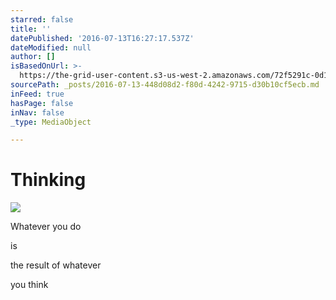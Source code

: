 ```yaml
---
starred: false
title: ''
datePublished: '2016-07-13T16:27:17.537Z'
dateModified: null
author: []
isBasedOnUrl: >-
  https://the-grid-user-content.s3-us-west-2.amazonaws.com/72f5291c-0d1c-4c55-8d37-85eec086a8e9.jpg
sourcePath: _posts/2016-07-13-448d08d2-f80d-4242-9715-d30b10cf5ecb.md
inFeed: true
hasPage: false
inNav: false
_type: MediaObject

---
```

# Thinking
![](https://the-grid-user-content.s3-us-west-2.amazonaws.com/72f5291c-0d1c-4c55-8d37-85eec086a8e9.jpg)

Whatever you do

is

the result of whatever 

you think